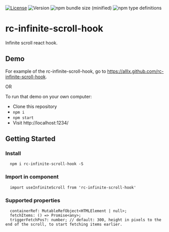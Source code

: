 [![License](https://img.shields.io/npm/l/rc-infinite-scroll-hook.svg?style=flat-square)](http://opensource.org/licenses/MIT)
![Version](https://img.shields.io/npm/v/rc-infinite-scroll-hook.svg?style=flat-square)
![npm bundle size (minified)](https://img.shields.io/bundlephobia/min/rc-infinite-scroll-hook.svg?style=flat-square)
![npm type definitions](https://img.shields.io/npm/types/rc-infinite-scroll-hook.svg?style=flat-square)

# rc-infinite-scroll-hook

Infinite scroll react hook.

## Demo

For example of the rc-infinite-scroll-hook, go to https://alllx.github.com/rc-infinite-scroll-hook.

OR

To run that demo on your own computer:

- Clone this repository
- `npm i`
- `npm start`
- Visit http://localhost:1234/

## Getting Started

### Install

```
  npm i rc-infinite-scroll-hook -S
```

### Import in component

```
  import useInfiniteScroll from 'rc-infinite-scroll-hook'
```

### Supported properties

```
  containerRef: MutableRefObject<HTMLElement | null>;
  fetchItems: () => Promise<any>;
  triggerFetchPos?: number; // default: 300, height in pixels to the end of the scroll, to start fetching items earlier.
```
